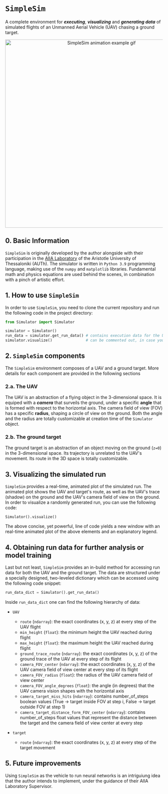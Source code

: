# `SimpleSim`
A complete environment for ***executing***, ***visualizing*** and ***generating data*** of simulated flights of an Unmanned Aerial Vehicle (UAV) 
chasing a ground target.

<p align="center">
    <img align="middle" src="https://github.com/Bilpapster/SimpleSim/blob/main/Repository%20resources/animation.gif" height="600" alt="SimpleSim animation example gif"/>
</p>


## 0. Basic Information
`SimpleSim` is originally developed by the author alongside with their participation in the [AIIA Laboratory](https://aiia.csd.auth.gr/) 
of the Aristotle University of Thessaloniki (AUTh). The simulator is written in `Python 3.9` programming language, making use of 
the `numpy` and `matplotlib` libraries. Fundamental math and physics equations are used behind the scenes, in combination with a pinch of artistic effort.


## 1. How to use `SimpleSim`
In order to use `SimpleSim`, you need to clone the current repository and run the following code in the project directory:
    
```python
from Simulator import Simulator

simulator = Simulator()
run_data = simulator.get_run_data() # contains execution data for the UAV and the target (for more see section 4)
simulator.visualize()               # can be commented out, in case you do not want execution visualization
```


## 2. `SimpleSim` components
The `SimpleSim` environment composes of a UAV and a ground target. More details for each component are provided in the following sections

### 2.a. The UAV
The UAV is an abstraction of a flying object in the 3-dimensional space. It is equiped with a ***camera*** that surveils the ground, under a 
specific **angle** that is formed with respect to the horizontal axis. The camera field of view (FOV) has a specific **radius**, shaping a circle 
of view on the ground. Both the angle and the radius are totally customizable at creation time of the `Simulator` object.

### 2.b. The ground target
The ground target is an abstraction of an object moving on the ground (`z=0`) in the 3-dimensional space. Its trajectory is unrelated to the UAV's 
movement. Its route in the 3D space is totally customizable.


## 3. Visualizing the simulated run
`SimpleSim` provides a real-time, animated plot of the simulated run. The animated plot shows the UAV and target's route, as well as the UAV's 
trace (shadow) on the ground and the UAV's camera field of view on the ground. In order to visualize a randomly generated run, you can use the 
following code:

    Simulator().visualize()

The above concise, yet powerful, line of code yields a new window with an real-time animated plot of the above elements and an explanatory legend. 

## 4. Obtaining run data for further analysis or model training

Last but not least, `SimpleSim` provides an in-build method for accessing run data for both the UAV and the ground target. The data are structured
under a specially designed, two-leveled dictionary which can be accessed using the following code snippet:
```python
run_data_dict = Simulator().get_run_data()
```

Inside `run_data_dict` one can find the following hierarchy of data:
- `UAV`
    - `route`                                     (`ndarray`):  the exact coordinates (x, y, z) at every step of the UAV flight
    - `min_height`                                (`float`):    the minimum height the UAV reached during flight
    - `max_height`                                (`float`):    the maximum height the UAV reached during flight
    - `ground_trace_route`                        (`ndarray`):  the exact coordinates (x, y, z) of the ground trace of the UAV 
                                                            at every step of its flight
    - `camera_FOV_center`                         (`ndarray`):  the exact coordinates (x, y, z) of the UAV camera field of view 
                                                            center at every step of its flight
    - `camera_FOV_radius`                         (`float`):    the radius of the UAV camera field of view center
    - `camera_FOV_angle_degrees`                  (`float`):    the angle (in degrees) that the UAV camera vision shapes with 
                                                            the horizontal axis
    - `camera_target_miss_hits`                   (`ndarray`):  contains number_of_steps boolean values (True -> target inside 
                                                            FOV at step i, False -> target outside FOV at step 1)
    - `camera_target_distance_form_FOV_center`    (`ndarray`):  contains number_of_steps float values that represent the distance 
                                                            between the target and the camera field of view center at every step

- `target`
    - `route`                                     (`ndarray`): the exact coordinates (x, y, z) at every step of the target movement


## 5. Future improvements

Using `SimpleSim` as the vehicle to run neural networks is an intriguiung idea that the author intends to implement, under the 
guidance of their AIIA Laboratory Supervisor.
